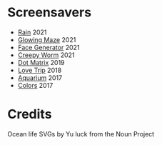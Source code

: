 # Screensavers
- [Rain](https://sabu.fr/screensavers/rain) 2021
- [Glowing Maze](https://sabu.fr/screensavers/glowing_maze) 2021
- [Face Generator](https://sabu.fr/screensavers/faces) 2021
- [Creepy Worm](https://sabu.fr/screensavers/worm) 2021
- [Dot Matrix](https://sabu.fr/screensavers/matrix) 2019
- [Love Trip](https://sabu.fr/screensavers/skyline) 2018
- [Aquarium](https://sabu.fr/screensavers/aquarium) 2017
- [Colors](https://sabu.fr/screensavers/colors) 2017

# Credits
Ocean life SVGs by Yu luck from the Noun Project
